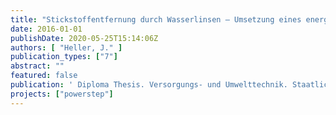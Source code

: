 ```yaml
---
title: "Stickstoffentfernung durch Wasserlinsen – Umsetzung eines energieeffizienten Verfahrens zur Reinigung ammoniumreicher Abwässer"
date: 2016-01-01
publishDate: 2020-05-25T15:14:06Z
authors: [ "Heller, J." ]
publication_types: ["7"]
abstract: ""
featured: false
publication: ' Diploma Thesis. Versorgungs- und Umwelttechnik. Staatliche Studienakademie Glauchau'
projects: ["powerstep"]
---
```


